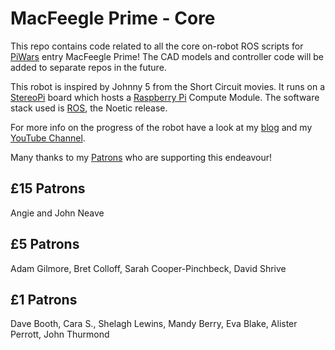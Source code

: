 MacFeegle Prime - Core
==

This repo contains code related to all the core on-robot ROS scripts for [PiWars](www.piwars.org) entry MacFeegle Prime!  The CAD models and controller code will be added to separate repos in the future.

This robot is inspired by Johnny 5 from the Short Circuit movies.  It runs on a [StereoPi](www.stereopi.com) board which hosts a [Raspberry Pi](www.raspberrypi.org) Compute Module.  The software stack used is [ROS](www.ros.org), the Noetic release.

For more info on the progress of the robot have a look at my [blog](https://neave.engineering/category/piwars/) and my [YouTube Channel](www.youtube.com/neaveeng).


Many thanks to my [Patrons](www.patreon.com/neaveeng) who are supporting this endeavour! 

£15 Patrons
--

Angie and John Neave

£5 Patrons
--
Adam Gilmore, Bret Colloff, Sarah Cooper-Pinchbeck, David Shrive

£1 Patrons
--

Dave Booth, Cara S., Shelagh Lewins, Mandy Berry, Eva Blake, Alister Perrott, John Thurmond
